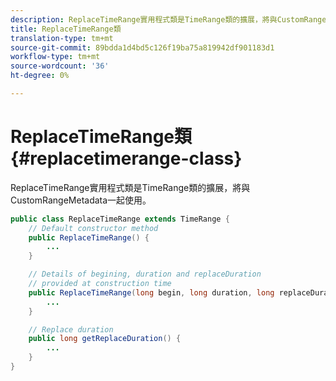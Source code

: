 ```yaml
---
description: ReplaceTimeRange實用程式類是TimeRange類的擴展，將與CustomRangeMetadata一起使用。
title: ReplaceTimeRange類
translation-type: tm+mt
source-git-commit: 89bdda1d4bd5c126f19ba75a819942df901183d1
workflow-type: tm+mt
source-wordcount: '36'
ht-degree: 0%

---
```



# ReplaceTimeRange類{#replacetimerange-class}

ReplaceTimeRange實用程式類是TimeRange類的擴展，將與CustomRangeMetadata一起使用。

```java
public class ReplaceTimeRange extends TimeRange {
    // Default constructor method
    public ReplaceTimeRange() { 
        ... 
    }

    // Details of begining, duration and replaceDuration 
    // provided at construction time 
    public ReplaceTimeRange(long begin, long duration, long replaceDuration) { 
        ... 
    }

    // Replace duration
    public long getReplaceDuration() { 
        ... 
    }
}
```
